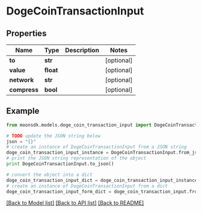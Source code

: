 # DogeCoinTransactionInput


## Properties

Name | Type | Description | Notes
------------ | ------------- | ------------- | -------------
**to** | **str** |  | [optional] 
**value** | **float** |  | [optional] 
**network** | **str** |  | [optional] 
**compress** | **bool** |  | [optional] 

## Example

```python
from moonsdk.models.doge_coin_transaction_input import DogeCoinTransactionInput

# TODO update the JSON string below
json = "{}"
# create an instance of DogeCoinTransactionInput from a JSON string
doge_coin_transaction_input_instance = DogeCoinTransactionInput.from_json(json)
# print the JSON string representation of the object
print DogeCoinTransactionInput.to_json()

# convert the object into a dict
doge_coin_transaction_input_dict = doge_coin_transaction_input_instance.to_dict()
# create an instance of DogeCoinTransactionInput from a dict
doge_coin_transaction_input_form_dict = doge_coin_transaction_input.from_dict(doge_coin_transaction_input_dict)
```
[[Back to Model list]](../README.md#documentation-for-models) [[Back to API list]](../README.md#documentation-for-api-endpoints) [[Back to README]](../README.md)


